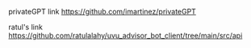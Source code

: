privateGPT link
https://github.com/imartinez/privateGPT

ratul's link
https://github.com/ratulalahy/uvu_advisor_bot_client/tree/main/src/api
